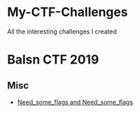 # My-CTF-Challenges
All the interesting challenges I created

# Balsn CTF 2019

## Misc
- [Need_some_flags and Need_some_flags](/Balsn_CTF_2019/Need_some_flags)
